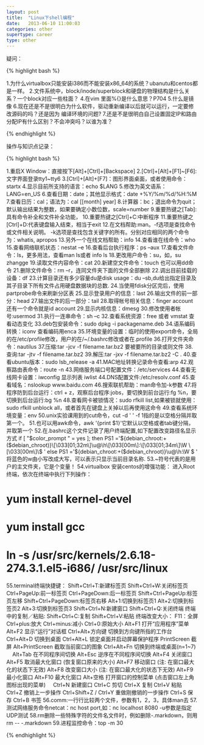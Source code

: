 ```yaml
---
layout: post
title:  "Linux下shell编程"
date:   2013-06-10 11:00:03
categories: other
supertype: career
type: other
---
```


疑问：

{% highlight bash %}

1.为什么virtualbox只能安装i386而不能安装x86_64的系统？ubanutu和centos都是一样。
2.文件系统中，block/inode/superblock和硬盘的物理结构是什么关系？一个block对应一些柱面？
4.在vim 里面%{}是什么意思？P704
5.什么是镜像
6.现在还是不是很明白为什么软件，驱动重新编译以后就可以运行，一定要修改源码的吗？还是因为 编译环境的问题?
7.还是不是很明白自己设置固定IP和路由分配IP有什么区别？不会冲突吗？以谁为准？

{% endhighlight %}

操作与知识点记录：

{% highlight bash %}

1.重启X Window：直接按下[Alt]+[Ctrl]+[Backspace]
2.[Ctrl]+[Alt]+[F1]~[F6]:文字界面登录tty1~tty6
3.[Ctrl]+[Alt]+[F7]：图形界面桌面，或者使用命令：startx
4.显示目前所支持的语言：echo $LANG
5.修改为英文语系：LANG=en_US
6.查看日期：date；其他显示格式：date +%Y/%m/%d/%H:%M
7.查看日历：cal；语法为：cal [[month] year]
8.计算器：bc；退出命令为quit；默认输出结果为整数，如果要确定小数位数，scale=number
9.重要热键之[Tab]:具有命令补全和文件补全功能，
10.重要热键之[Ctrl]+C:中断程序
11.重要热键之[Ctrl]+D:代表键盘输入结束，相当于exit
12.在文档帮助:man。-f选项是查找命令或文件相关说明。 -k选项是查找包含关键字的所有。分别对应相同的两个命令为：whatis, apropos
13.另外一个在线文档帮助：info
14.查看谁在线命令：who
15.查看网络联机状态：nestat –e
16.查看后台执行程序：ps –aux
17.查看文件命令：ls，更多用法，查看man ls或者 info ls
18.更改用户命令：su，如，su zhangge
19.读取文件内容命令：cat
20.新建空文件命令：touch 也可以用dd命令
21.删除文件命令：rm –r，连同文件夹下面的文件全部删除
22.调出目前挂载的设备：df
23.计算目录还有多少容量du是disk usage：du –sb,du给出指定目录及其子目录下所有文件占用硬盘数据块的总数.
24.当使用fdisk分区完后，使用partprobe命令来刷新分区表
25.显示登录用户的信息：last
26.输出文件的前一部分：head
27.输出文件的后一部分：tail
28.取得帐号相关信息：finger account 还有一个命令就是id account
29.显示内核信息：dmesg
30.修改使用者帐号:usermod
31.执行一连串命令：sh –c
32.查看系统资源：free 或者 vmstat 查看动态变化
33.deb包安装命令：sudo dpkg -i packagename.deb
34.语系编码转换：iconv 查看编码用enca
35.环境变量的设置：临时的使用export命令，全局的在/etc/profile修改，用户的在/~/.bashrc修改或者在.profile
36.打开文件夹命令：nautilus
37.压缩:tar -jcv -f filename.tar.bz2 要被要所的目录或则文件
38.查询:tar -jtv -f filename.tar.bz2
39.解压:tar -jxv -f filename.tar.bz2 -C .
40.查看ubuntu版本：sudo lsb_release -a
41.MAC地址转换记录命令查看:arp
42.观察路由表命令：route -n
43.网络服务端口号配置文件：/etc/services
44.查看无线网卡设置：iwconfig 显示列表 iwlist
44.DNS配置文件:/etc/resolv.conf
45.查看域名：nslookup www.baidu.com
46.搜索联机帮助：man命令加-k参数
47.将程序防到后台运行：ctrl + z，观察后台程序:jobs，要切换到前台运行:fg %n，要切换到后台运行:bg %n
48.查看网卡被锁情况：sudo rfkill list,如果被锁就使用：sudo rfkill unblock all，或者首先在键盘上关掉以后再使用这命令
49.查看系统环境变量：env
50.unix实验课用到的cut命令，cut -d ' ' -f 1指的是以空格分隔并取第一个。
51.也可以用awk命令，awk '{print $1}'它默认以空格或者tab键分隔，并取第一个
52.在.bashrc这个文件记录了用户终端配置,如下配置改变路径名显示方式
   if [ "$color_prompt " = yes ]; then
       PS1 ='${debian_chroot:+($debian_chroot)}\[\033[01;32m\]\u@\h\[\033[00m\]:\[\033[01;34m\]\W \[\033[00m\]\$ '
   else
       PS1 ='${debian_chroot:+($debian_chroot)}\u@\h:\W \$ '
   将蓝色的w由小写改成大写，可以表示只显示当前目录名称.
53.~符号代表的是用户的主文件夹，它是个变量！
54.virtualbox 安装centos的增强功能：
   进入Root 终端，依次在终端中执行下列操作：
   # yum install kernel-devel
   # yum install gcc
   # ln -s /usr/src/kernels/2.6.18-274.3.1.el5-i686/ /usr/src/linux
55.terminal终端快捷键：
   Shift+Ctrl+T:新建标签页
   Shift+Ctrl+W:关闭标签页
   Ctrl+PageUp:前一标签页
   Ctrl+PageDown:后一标签页
   Shift+Ctrl+PageUp:标签页左移
   Shift+Ctrl+PageDown:标签页右移
   Alt+1:切换到标签页1
   Alt+2:切换到标签页2
   Alt+3:切换到标签页3
   Shift+Ctrl+N:新建窗口
   Shift+Ctrl+Q:关闭终端
   终端中的复制／粘贴:
   Shift+Ctrl+C:复制
   Shift+Ctrl+V:粘贴
   终端改变大小：
   F11：全屏
   Ctrl+plus:放大
   Ctrl+minus:减小
   Ctrl+0:原始大小
   Alt+F1  打开“应用程序”菜单
   Alt+F2  显示“运行”对话框
   Ctrl+Alt+方向键  切换到方向键所指的工作台
   Ctrl+Alt+D  切换到桌面
   Ctrl+Alt+L  锁定桌面并启动屏幕保护程序
   PrintScreen  截屏
   Alt+PrintScreen  截取当前窗口的图象
   Ctrl+Alt+Fn  切换到终端或桌面(n=1~7)
   &nbsp;  &nbsp;
   Alt+Tab  在不同程序间切换
   Alt+Esc  逆序在不同程序间切换
   Alt+F4  关闭窗口
   Alt+F5  取消最大化窗口 (恢复窗口原来的大小)
   Alt+F7  移动窗口 (注: 在窗口最大化的状态下无效)
   Alt+F8  改变窗口大小 (注: 在窗口最大化的状态下无效)
   Alt+F9  最小化窗口
   Alt+F10  最大化窗口
   Alt+空格  打开窗口的控制菜单 (点击窗口左上角图标出现的菜单)
   &nbsp;  &nbsp;
   Ctrl+N  新建窗口
   Ctrl+C  剪切
   Ctrl+X  复制
   Ctrl+V  粘贴
   Ctrl+Z  撤销上一步操作
   Ctrl+Shift+Z / Ctrl+Y  重做刚撤销的一步操作
   Ctrl+S  保存
   Ctrl+B  书签
56.comm:一行行比较两个文件，参数有1，2，3，具体man去
57.测试网络服务命令netcat：nc host port,如：nc localhost 8080  -u参数是指定UDP测试
58.rm删除一些特殊字符的文件名文件时，例如删除-.markdown，则用rm -- -.markdown
59.进程监控命令：top -m 30

{% endhighlight %}